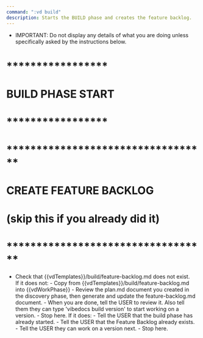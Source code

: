 ```yaml
---
command: ":vd build"
description: Starts the BUILD phase and creates the feature backlog. 
---
```


- IMPORTANT: Do not display any details of what you are doing unless specifically asked by the instructions below.

# *****************
# BUILD PHASE START
# *****************


# **********************************
# CREATE FEATURE BACKLOG 
# (skip this if you already did it)
# **********************************
- Check that {{vdTemplates}}/build/feature-backlog.md does not exist.  
    If it does not:
        - Copy from {{vdTemplates}}/build/feature-backlog.md into {{vdWorkPhase}}
        - Review the plan.md document you created in the discovery phase, then generate and update the feature-backlog.md document.
        - When you are done, tell the USER to review it.   Also tell them they can type 'vibedocs build version' to start working on a version.
        - Stop here.
    If it does:
        - Tell the USER that the build phase has already started.
        - Tell the USER that the Feature Backlog already exists.
        - Tell the USER they can work on a version next.
        - Stop here.